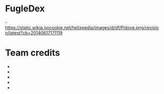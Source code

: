 # FugleDex
-https://static.wikia.nocookie.net/helixpedia/images/d/df/Pidove.png/revision/latest?cb=20140617171119

# Team credits

-

-

-

-

-